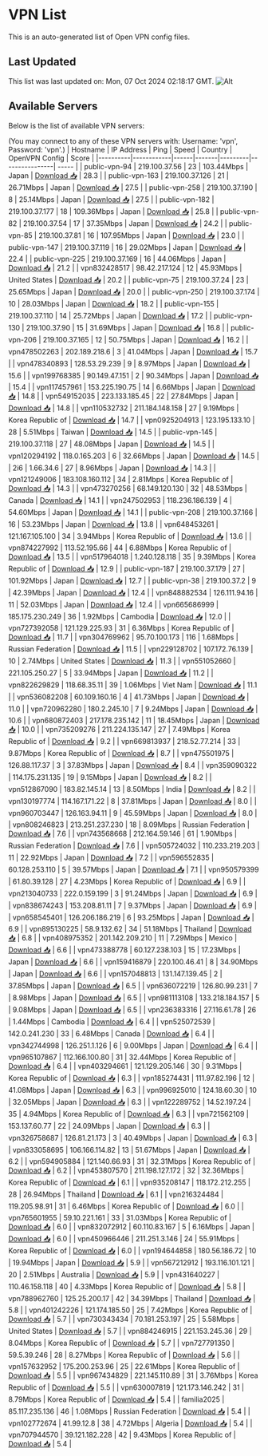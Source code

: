 # VPN List

This is an auto-generated list of Open VPN config files.

## Last Updated

This list was last updated on: Mon, 07 Oct 2024 02:18:17 GMT.
![Alt](https://repobeats.axiom.co/api/embed/186b98318ef1479477931607c1ad7d823f12451f.svg "Repobeats analytics image")

## Available Servers

Below is the list of available VPN servers:

(You may connect to any of these VPN servers with: Username: 'vpn', Password: 'vpn'.)
| Hostname | IP Address | Ping | Speed | Country | OpenVPN Config | Score |
|----------|------------|------|-------|---------|----------------| ----- |
| public-vpn-94 | 219.100.37.56 | 23 | 103.44Mbps | Japan | [Download 📥](./configs/server_0_JP.ovpn) | 28.3 |
| public-vpn-163 | 219.100.37.126 | 21 | 26.71Mbps | Japan | [Download 📥](./configs/server_1_JP.ovpn) | 27.5 |
| public-vpn-258 | 219.100.37.190 | 8 | 25.14Mbps | Japan | [Download 📥](./configs/server_2_JP.ovpn) | 27.5 |
| public-vpn-182 | 219.100.37.177 | 18 | 109.36Mbps | Japan | [Download 📥](./configs/server_3_JP.ovpn) | 25.8 |
| public-vpn-82 | 219.100.37.54 | 17 | 37.35Mbps | Japan | [Download 📥](./configs/server_4_JP.ovpn) | 24.2 |
| public-vpn-85 | 219.100.37.81 | 16 | 107.95Mbps | Japan | [Download 📥](./configs/server_5_JP.ovpn) | 23.0 |
| public-vpn-147 | 219.100.37.119 | 16 | 29.02Mbps | Japan | [Download 📥](./configs/server_6_JP.ovpn) | 22.4 |
| public-vpn-225 | 219.100.37.169 | 16 | 44.06Mbps | Japan | [Download 📥](./configs/server_7_JP.ovpn) | 21.2 |
| vpn832428517 | 98.42.217.124 | 12 | 45.93Mbps | United States | [Download 📥](./configs/server_8_US.ovpn) | 20.2 |
| public-vpn-75 | 219.100.37.24 | 23 | 25.65Mbps | Japan | [Download 📥](./configs/server_9_JP.ovpn) | 20.0 |
| public-vpn-250 | 219.100.37.174 | 10 | 28.03Mbps | Japan | [Download 📥](./configs/server_10_JP.ovpn) | 18.2 |
| public-vpn-155 | 219.100.37.110 | 14 | 25.72Mbps | Japan | [Download 📥](./configs/server_11_JP.ovpn) | 17.2 |
| public-vpn-130 | 219.100.37.90 | 15 | 31.69Mbps | Japan | [Download 📥](./configs/server_12_JP.ovpn) | 16.8 |
| public-vpn-206 | 219.100.37.165 | 12 | 50.75Mbps | Japan | [Download 📥](./configs/server_13_JP.ovpn) | 16.2 |
| vpn478502263 | 202.189.218.6 | 3 | 41.04Mbps | Japan | [Download 📥](./configs/server_14_JP.ovpn) | 15.7 |
| vpn478340893 | 128.53.29.239 | 9 | 8.97Mbps | Japan | [Download 📥](./configs/server_15_JP.ovpn) | 15.6 |
| vpn199768385 | 90.149.47.151 | 2 | 90.34Mbps | Japan | [Download 📥](./configs/server_16_JP.ovpn) | 15.4 |
| vpn117457961 | 153.225.190.75 | 14 | 6.66Mbps | Japan | [Download 📥](./configs/server_17_JP.ovpn) | 14.8 |
| vpn549152035 | 223.133.185.45 | 22 | 27.84Mbps | Japan | [Download 📥](./configs/server_18_JP.ovpn) | 14.8 |
| vpn110532732 | 211.184.148.158 | 27 | 9.19Mbps | Korea Republic of | [Download 📥](./configs/server_19_KR.ovpn) | 14.7 |
| vpn0925204913 | 123.195.133.10 | 28 | 5.51Mbps | Taiwan | [Download 📥](./configs/server_20_TW.ovpn) | 14.5 |
| public-vpn-145 | 219.100.37.118 | 27 | 48.08Mbps | Japan | [Download 📥](./configs/server_21_JP.ovpn) | 14.5 |
| vpn120294192 | 118.0.165.203 | 6 | 32.66Mbps | Japan | [Download 📥](./configs/server_22_JP.ovpn) | 14.5 |
| 2i6 | 1.66.34.6 | 27 | 8.96Mbps | Japan | [Download 📥](./configs/server_23_JP.ovpn) | 14.3 |
| vpn121249006 | 183.108.160.112 | 34 | 2.81Mbps | Korea Republic of | [Download 📥](./configs/server_24_KR.ovpn) | 14.3 |
| vpn473270256 | 68.149.120.130 | 32 | 48.53Mbps | Canada | [Download 📥](./configs/server_25_CA.ovpn) | 14.1 |
| vpn247502953 | 118.236.186.139 | 4 | 54.60Mbps | Japan | [Download 📥](./configs/server_26_JP.ovpn) | 14.1 |
| public-vpn-208 | 219.100.37.166 | 16 | 53.23Mbps | Japan | [Download 📥](./configs/server_27_JP.ovpn) | 13.8 |
| vpn648453261 | 121.167.105.100 | 34 | 3.94Mbps | Korea Republic of | [Download 📥](./configs/server_28_KR.ovpn) | 13.6 |
| vpn874227992 | 113.52.195.66 | 44 | 6.88Mbps | Korea Republic of | [Download 📥](./configs/server_29_KR.ovpn) | 13.5 |
| vpn517964018 | 1.240.128.118 | 35 | 9.39Mbps | Korea Republic of | [Download 📥](./configs/server_30_KR.ovpn) | 12.9 |
| public-vpn-187 | 219.100.37.179 | 27 | 101.92Mbps | Japan | [Download 📥](./configs/server_31_JP.ovpn) | 12.7 |
| public-vpn-38 | 219.100.37.2 | 9 | 42.39Mbps | Japan | [Download 📥](./configs/server_32_JP.ovpn) | 12.4 |
| vpn848882534 | 126.111.94.16 | 11 | 52.03Mbps | Japan | [Download 📥](./configs/server_33_JP.ovpn) | 12.4 |
| vpn665686999 | 185.175.230.249 | 36 | 1.92Mbps | Cambodia | [Download 📥](./configs/server_34_KH.ovpn) | 12.0 |
| vpn727392058 | 121.129.225.93 | 31 | 6.36Mbps | Korea Republic of | [Download 📥](./configs/server_35_KR.ovpn) | 11.7 |
| vpn304769962 | 95.70.100.173 | 116 | 1.68Mbps | Russian Federation | [Download 📥](./configs/server_36_RU.ovpn) | 11.5 |
| vpn229128702 | 107.172.76.139 | 10 | 2.74Mbps | United States | [Download 📥](./configs/server_37_US.ovpn) | 11.3 |
| vpn551052660 | 221.105.250.27 | 5 | 33.94Mbps | Japan | [Download 📥](./configs/server_38_JP.ovpn) | 11.2 |
| vpn822629829 | 118.68.35.11 | 39 | 1.06Mbps | Viet Nam | [Download 📥](./configs/server_39_VN.ovpn) | 11.1 |
| vpn536082208 | 60.109.160.16 | 4 | 41.73Mbps | Japan | [Download 📥](./configs/server_40_JP.ovpn) | 11.0 |
| vpn720962280 | 180.2.245.10 | 7 | 9.24Mbps | Japan | [Download 📥](./configs/server_41_JP.ovpn) | 10.6 |
| vpn680872403 | 217.178.235.142 | 11 | 18.45Mbps | Japan | [Download 📥](./configs/server_42_JP.ovpn) | 10.0 |
| vpn735209276 | 211.224.135.147 | 27 | 7.49Mbps | Korea Republic of | [Download 📥](./configs/server_43_KR.ovpn) | 9.2 |
| vpn669813937 | 218.52.77.214 | 33 | 9.87Mbps | Korea Republic of | [Download 📥](./configs/server_44_KR.ovpn) | 8.7 |
| vpn475501975 | 126.88.117.37 | 3 | 37.83Mbps | Japan | [Download 📥](./configs/server_45_JP.ovpn) | 8.4 |
| vpn359090322 | 114.175.231.135 | 19 | 9.15Mbps | Japan | [Download 📥](./configs/server_46_JP.ovpn) | 8.2 |
| vpn512867090 | 183.82.145.14 | 13 | 8.50Mbps | India | [Download 📥](./configs/server_47_IN.ovpn) | 8.2 |
| vpn130197774 | 114.167.171.22 | 8 | 37.81Mbps | Japan | [Download 📥](./configs/server_48_JP.ovpn) | 8.0 |
| vpn960703447 | 126.163.94.11 | 9 | 45.59Mbps | Japan | [Download 📥](./configs/server_49_JP.ovpn) | 8.0 |
| vpn808246823 | 213.251.237.230 | 18 | 8.09Mbps | Russian Federation | [Download 📥](./configs/server_50_RU.ovpn) | 7.6 |
| vpn743568668 | 212.164.59.146 | 61 | 1.90Mbps | Russian Federation | [Download 📥](./configs/server_51_RU.ovpn) | 7.6 |
| vpn505724032 | 110.233.219.203 | 11 | 22.92Mbps | Japan | [Download 📥](./configs/server_52_JP.ovpn) | 7.2 |
| vpn596552835 | 60.128.253.110 | 5 | 39.57Mbps | Japan | [Download 📥](./configs/server_53_JP.ovpn) | 7.1 |
| vpn950579399 | 61.80.39.128 | 27 | 4.23Mbps | Korea Republic of | [Download 📥](./configs/server_54_KR.ovpn) | 6.9 |
| vpn213040733 | 222.0.159.199 | 3 | 91.24Mbps | Japan | [Download 📥](./configs/server_55_JP.ovpn) | 6.9 |
| vpn838674243 | 153.208.81.11 | 7 | 9.37Mbps | Japan | [Download 📥](./configs/server_56_JP.ovpn) | 6.9 |
| vpn658545401 | 126.206.186.219 | 6 | 93.25Mbps | Japan | [Download 📥](./configs/server_57_JP.ovpn) | 6.9 |
| vpn895130225 | 58.9.132.62 | 34 | 51.18Mbps | Thailand | [Download 📥](./configs/server_58_TH.ovpn) | 6.8 |
| vpn408975352 | 201.142.209.210 | 11 | 7.29Mbps | Mexico | [Download 📥](./configs/server_59_MX.ovpn) | 6.6 |
| vpn473388778 | 60.127.238.103 | 15 | 17.23Mbps | Japan | [Download 📥](./configs/server_60_JP.ovpn) | 6.6 |
| vpn159416879 | 220.100.46.41 | 8 | 34.90Mbps | Japan | [Download 📥](./configs/server_61_JP.ovpn) | 6.6 |
| vpn157048813 | 131.147.139.45 | 2 | 37.85Mbps | Japan | [Download 📥](./configs/server_62_JP.ovpn) | 6.5 |
| vpn636072219 | 126.80.99.231 | 7 | 8.98Mbps | Japan | [Download 📥](./configs/server_63_JP.ovpn) | 6.5 |
| vpn981113108 | 133.218.184.157 | 5 | 9.08Mbps | Japan | [Download 📥](./configs/server_64_JP.ovpn) | 6.5 |
| vpn236383316 | 27.116.61.78 | 26 | 1.44Mbps | Cambodia | [Download 📥](./configs/server_65_KH.ovpn) | 6.4 |
| vpn525072539 | 142.0.241.230 | 33 | 6.48Mbps | Canada | [Download 📥](./configs/server_66_CA.ovpn) | 6.4 |
| vpn342744998 | 126.251.1.126 | 6 | 9.00Mbps | Japan | [Download 📥](./configs/server_67_JP.ovpn) | 6.4 |
| vpn965107867 | 112.166.100.80 | 31 | 32.44Mbps | Korea Republic of | [Download 📥](./configs/server_68_KR.ovpn) | 6.4 |
| vpn403294661 | 121.129.205.146 | 30 | 9.31Mbps | Korea Republic of | [Download 📥](./configs/server_69_KR.ovpn) | 6.3 |
| vpn185274431 | 111.97.82.196 | 12 | 41.08Mbps | Japan | [Download 📥](./configs/server_70_JP.ovpn) | 6.3 |
| vpn996925010 | 124.18.60.30 | 10 | 32.05Mbps | Japan | [Download 📥](./configs/server_71_JP.ovpn) | 6.3 |
| vpn122289752 | 14.52.197.24 | 35 | 4.94Mbps | Korea Republic of | [Download 📥](./configs/server_72_KR.ovpn) | 6.3 |
| vpn721562109 | 153.137.60.77 | 22 | 24.09Mbps | Japan | [Download 📥](./configs/server_73_JP.ovpn) | 6.3 |
| vpn326758687 | 126.81.21.173 | 3 | 40.49Mbps | Japan | [Download 📥](./configs/server_74_JP.ovpn) | 6.3 |
| vpn833058695 | 106.166.114.82 | 13 | 51.67Mbps | Japan | [Download 📥](./configs/server_75_JP.ovpn) | 6.2 |
| vpn594905884 | 121.140.66.93 | 31 | 32.31Mbps | Korea Republic of | [Download 📥](./configs/server_76_KR.ovpn) | 6.2 |
| vpn453807570 | 211.198.127.172 | 32 | 32.36Mbps | Korea Republic of | [Download 📥](./configs/server_77_KR.ovpn) | 6.1 |
| vpn935208147 | 118.172.212.255 | 28 | 26.94Mbps | Thailand | [Download 📥](./configs/server_78_TH.ovpn) | 6.1 |
| vpn216324484 | 119.205.98.91 | 31 | 6.46Mbps | Korea Republic of | [Download 📥](./configs/server_79_KR.ovpn) | 6.0 |
| vpn765601955 | 59.10.221.161 | 33 | 31.03Mbps | Korea Republic of | [Download 📥](./configs/server_80_KR.ovpn) | 6.0 |
| vpn832072912 | 60.110.83.167 | 5 | 6.16Mbps | Japan | [Download 📥](./configs/server_81_JP.ovpn) | 6.0 |
| vpn450966446 | 211.251.3.146 | 24 | 55.91Mbps | Korea Republic of | [Download 📥](./configs/server_82_KR.ovpn) | 6.0 |
| vpn194644858 | 180.56.186.72 | 10 | 19.94Mbps | Japan | [Download 📥](./configs/server_83_JP.ovpn) | 5.9 |
| vpn567212912 | 193.116.101.121 | 20 | 2.51Mbps | Australia | [Download 📥](./configs/server_84_AU.ovpn) | 5.9 |
| vpn431640227 | 110.46.158.118 | 40 | 4.33Mbps | Korea Republic of | [Download 📥](./configs/server_85_KR.ovpn) | 5.8 |
| vpn788962760 | 125.25.200.17 | 42 | 34.39Mbps | Thailand | [Download 📥](./configs/server_86_TH.ovpn) | 5.8 |
| vpn401242226 | 121.174.185.50 | 25 | 7.42Mbps | Korea Republic of | [Download 📥](./configs/server_87_KR.ovpn) | 5.7 |
| vpn730343434 | 70.181.253.197 | 25 | 5.58Mbps | United States | [Download 📥](./configs/server_88_US.ovpn) | 5.7 |
| vpn884246915 | 221.153.245.36 | 29 | 8.04Mbps | Korea Republic of | [Download 📥](./configs/server_89_KR.ovpn) | 5.7 |
| vpn727791350 | 59.5.39.246 | 28 | 8.27Mbps | Korea Republic of | [Download 📥](./configs/server_90_KR.ovpn) | 5.6 |
| vpn157632952 | 175.200.253.96 | 25 | 22.61Mbps | Korea Republic of | [Download 📥](./configs/server_91_KR.ovpn) | 5.5 |
| vpn967434829 | 221.145.110.89 | 31 | 3.76Mbps | Korea Republic of | [Download 📥](./configs/server_92_KR.ovpn) | 5.5 |
| vpn630007819 | 121.173.146.242 | 31 | 8.79Mbps | Korea Republic of | [Download 📥](./configs/server_93_KR.ovpn) | 5.4 |
| familia2025 | 85.117.235.136 | 46 | 1.08Mbps | Russian Federation | [Download 📥](./configs/server_94_RU.ovpn) | 5.4 |
| vpn102772674 | 41.99.12.8 | 38 | 4.72Mbps | Algeria | [Download 📥](./configs/server_95_DZ.ovpn) | 5.4 |
| vpn707944570 | 39.121.182.228 | 42 | 9.43Mbps | Korea Republic of | [Download 📥](./configs/server_96_KR.ovpn) | 5.4 |
